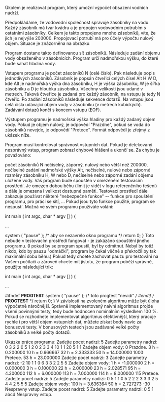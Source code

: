 Úkolem je realizovat program, který umožní výpočet obsazení vodních nádrží.

Předpokládáme, že vodovodní společnost spravuje zásobníky na vodu. Každý zásobník má tvar kvádru a je propojen vodovodním potrubím s ostatními zásobníky. Celkem je takto propojeno mnoho zásobníků, víte, že jich je nejvýše 200000. Propojovací potrubí má pro účely výpočtu nulový objem. Situace je znázorněna na obrázku:


Program dostane takto definovanou síť zásobníků. Následuje zadání objemu vody obsaženého v zásobnících. Program určí nadmořskou výšku, do které bude sahat hladina vody.

Vstupem programu je počet zásobníků N (celé číslo). Pak následuje popis jednotlivých zásobníků. Zásobník je popsán čtveřicí celých čísel Alt H W D, kde Alt je nadmořská výška dna zásobníku, H je výška zásobníku, W je šířka zásobníku a D je hloubka zásobníku. Všechny velikosti jsou udané v metrech. Taková čtveřice je zadaná pro každý zásobník, na vstupu je tedy N čtveřic. Po zadání zásobníků následuje sekvence dotazů. Na vstupu jsou celá čísla udávající objem vody v zásobníku (v metrech kubických). Zadávání dotazů končí s koncem vstupu (EOF).

Výstupem programu je nadmořská výška hladiny pro každý zadaný objem vody. Pokud je objem nulový, je odpovědí "Prazdne", pokud se voda do zásobníků nevejde, je odpovědí "Pretece". Formát odpovědí je zřejmý z ukázek níže.

Program musí kontrolovat správnost vstupních dat. Pokud je detekovaný nesprávný vstup, program zobrazí chybové hlášení a ukončí se. Za chybu je považováno:

počet zásobníků N nečíselný, záporný, nulový nebo větší než 200000,
nečíselné zadání nadmořské výšky Alt,
nečíselné, nulové nebo záporné rozměry zásobníku H, W nebo D,
nečíselné nebo záporné zadání objemu uložené vody.
Váš program bude spouštěn v omezeném testovacím prostředí. Je omezen dobou běhu (limit je vidět v logu referenčního řešení) a dále je omezena i velikost dostupné paměti. Testovací prostředí dále zakazuje používat některé "nebezpečné funkce" -- funkce pro spouštění programu, pro práci se sítí, ... Pokud jsou tyto funkce použité, program se nespustí. Možná ve svém programu používáte volání:

int main ( int argc, char * argv [] )
{
 
  ...
     
  system ( "pause" ); /* aby se nezavrelo okno programu */
  return 0;
}
Toto nebude v testovacím prostředí fungovat - je zakázáno spouštění jiného programu. (I pokud by se program spustil, byl by odmítnut. Nebyl by totiž nikdo, kdo by pauzu "odmáčkl", program by čekal věčně a překročil by tak maximální dobu běhu.) Pokud tedy chcete zachovat pauzu pro testování na Vašem počítači a zároveň chcete mít jistotu, že program poběží správně, použijte následující trik:

int main ( int argc, char * argv [] )
{
 
  ...

#ifndef __PROGTEST__
  system ( "pause" ); /* toto progtest "nevidi" */
#endif /* __PROGTEST__ */
  return 0;
} 
V závislosti na zvoleném algoritmu může být úloha výpočetně náročnější. Správně implementovaný naivní algoritmus projde všemi povinnými testy, tedy bude hodnocen nominálním výsledkem 100 %. Pokud se rozhodnete implementovat algoritmus efektivnější, který pracuje rychle i pro větší objem vstupních dat, můžete získat body navíc za bonusové testy. V bonusových testech jsou zadávané velké počty zásobníků a velké počty dotazů.

Ukázka práce programu:
Zadejte pocet nadrzi:
5
Zadejte parametry nadrzi:
0 3 2 2
0 5 1 2
0 2 3 3
4 10 1 1
20 5 1 1
Zadejte objem vody:
0
Prazdne.
3
h = 0.200000
10
h = 0.666667
32
h = 2.333333
50
h = 14.000000
1000
Pretece.
53
h = 23.000000
Zadejte pocet nadrzi:
3
Zadejte parametry nadrzi:
-2 10 1 1
0 6 3 3
2 2 5 5
Zadejte objem vody:
1
h = -1.000000
2
h = 0.000000
3
h = 0.100000
22
h = 2.000000
23
h = 2.028571
95
h = 4.300000
112
h = 6.000000
113
h = 7.000000
114
h = 8.000000
115
Pretece.
Zadejte pocet nadrzi:
5
Zadejte parametry nadrzi:
0 5 1 1
0 5 2 2
2 3 3 3
2 5 4 4
2 5 5 5
Zadejte objem vody:
100
h = 3.636364
50
h = 2.727273
-30
Nespravny vstup.
Zadejte pocet nadrzi:
5
Zadejte parametry nadrzi:
0 5 1 abcd
Nespravny vstup.